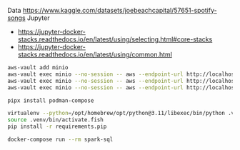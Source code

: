 Data https://www.kaggle.com/datasets/joebeachcapital/57651-spotify-songs
Jupyter
- https://jupyter-docker-stacks.readthedocs.io/en/latest/using/selecting.html#core-stacks
- https://jupyter-docker-stacks.readthedocs.io/en/latest/using/common.html


```bash
aws-vault add minio 
aws-vault exec minio --no-session -- aws --endpoint-url http://localhost:9000 s3 ls
aws-vault exec minio --no-session -- aws --endpoint-url http://localhost:9000 s3 mb s3://data
aws-vault exec minio --no-session -- aws --endpoint-url http://localhost:9000 s3 cp data/spotify_dataset.csv s3://data
```

```bash
pipx install podman-compose
```

```bash
virtualenv --python=/opt/homebrew/opt/python@3.11/libexec/bin/python .venv
source .venv/bin/activate.fish
pip install -r requirements.pip
```

```bash
docker-compose run --rm spark-sql
```